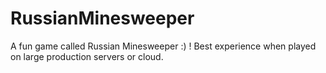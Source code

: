 # RussianMinesweeper
A fun game called Russian Minesweeper :) ! Best experience when played on large production servers or cloud.
